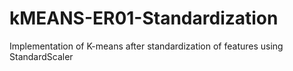 # kMEANS-ER01-Standardization
Implementation of K-means after standardization of features using StandardScaler
